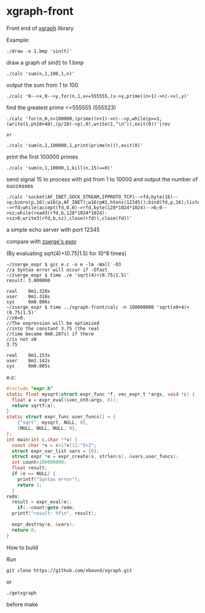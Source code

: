 # xgraph-front
Front end of [xgraph](https://github.com/xbound/xgraph) library

Example:
```
./draw -o 1.bmp 'sin(t)'
```
draw a graph of sin(t) to 1.bmp

```
./calc 'sum(n,1,100,1,n)'
```
output the sum from 1 to 100
```
./calc '0-->x,0-->y,for(n,1,x<=555555,(x->y,prime((n+1)->n)->x),y)'
```
find the greatest prime <=555555 (555523)
```
./calc 'for(n,0,n<100000,(prime((n+1)->n)-->p,while(p>=1,(write(1,p%10+48),(p/10)->p),0),write(1,"\n")),exit(0))'|rev

or

./calc 'sum(n,1,100000,1,print(prime(n))),exit(0)'
```
print the first 100000 primes
```
./calc 'sum(n,1,10000,1,kill(n,15)==0)'
```
send signal 15 to process with pid from 1 to 10000 and output the number of successes
```
./calc 'socket(AF_INET,SOCK_STREAM,IPPROTO_TCP)-->fd;byte(16)-->p;bzero(p,16);w16(p,AF_INET);w16(p#2,htons(12345));bind(fd,p,16);listen(fd,1);0-->rfd;while(accept(fd,0,0)->rfd,byte(128*1024*1024)-->b;0-->sz;while(read3(rfd,b,128*1024*1024)->sz>0,write3(rfd,b,sz),close(rfd)),close(fd))'
```
a simple echo server with port 12345

compare with [zserge's expr](https://github.com/zserge/expr)

(By evaluating sqrt(4)+(0.75|1.5) for 10^8 times)

```
~/zserge_expr $ gcc e.c -o e -lm -Wall -O3
//a Syntax error will occur if -Ofast
~/zserge_expr $ time ./e 'sqrt(4)+(0.75|1.5)'
result: 3.000000

real    0m1.328s
user    0m1.318s
sys     0m0.006s
~/zserge_expr $ time ../xgraph-front/calc -n 100000000 'sqrt(x0+4)+(0.75|1.5)'
//x0=0.
//The expression will be optimized
//into the constant 3.75 (the real
//time became 0m0.287s) if there
//is not x0
3.75

real    0m1.153s
user    0m1.142s
sys     0m0.005s
```
e.c:
```c
#include "expr.h"
static float mysqrt(struct expr_func *f, vec_expr_t *args, void *c) {
  float a = expr_eval(&vec_nth(args, 0));
  return sqrtf(a);
}
static struct expr_func user_funcs[] = {
    {"sqrt", mysqrt, NULL, 0},
    {NULL, NULL, NULL, 0},
};
int main(int c,char **v) {
  const char *s = c>1?v[1]:"5+2";
  struct expr_var_list vars = {0};
  struct expr *e = expr_create(s, strlen(s), &vars,user_funcs);
  int count=100000000;
  float result;
  if (e == NULL) {
    printf("Syntax error");
    return 1;
  }
redo:
  result = expr_eval(e);
	if(--count)goto redo;
  printf("result: %f\n", result);

  expr_destroy(e, &vars);
  return 0;
}

```
How to build

Run
```
git clone https://github.com/xbound/xgraph.git
```
or
```
./getxgraph
```
before make
